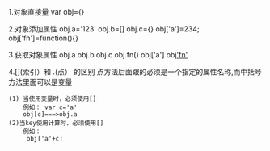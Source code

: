 1.对象直接量
   var obj={}

2.对象添加属性
   obj.a='123'
   obj.b=[]
   obj.c={}
   obj['a']=234;
   obj['fn']=function(){}

3.获取对象属性
   obj.a
   obj.b
   obj.c
   obj.fn()
   obj['a']
   obj['fn']()

4.[](索引）和 .(点） 的区别
    点方法后面跟的必须是一个指定的属性名称,而中括号方法里面可以是变量

    (1) 当使用变量时，必须使用[]
        例如： var c='a'
        obj[c]===>obj.a
    (2)当key使用计算时，必须使用[]
        例如：
         obj['a'+c]

